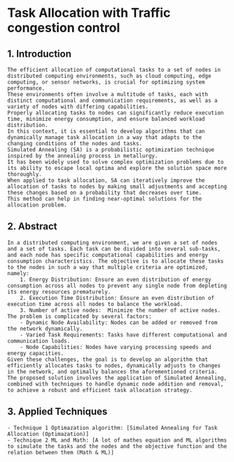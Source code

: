 # Task Allocation with Traffic congestion control

## 1. Introduction

	The efficient allocation of computational tasks to a set of nodes in distributed computing environments, such as cloud computing, edge computing, or sensor networks, is crucial for optimizing system performance. 
	These environments often involve a multitude of tasks, each with distinct computational and communication requirements, as well as a variety of nodes with differing capabilities. 
	Properly allocating tasks to nodes can significantly reduce execution time, minimize energy consumption, and ensure balanced workload distribution. 
	In this context, it is essential to develop algorithms that can dynamically manage task allocation in a way that adapts to the changing conditions of the nodes and tasks.
	Simulated Annealing (SA) is a probabilistic optimization technique inspired by the annealing process in metallurgy. 
	It has been widely used to solve complex optimization problems due to its ability to escape local optima and explore the solution space more thoroughly. 
	When applied to task allocation, SA can iteratively improve the allocation of tasks to nodes by making small adjustments and accepting these changes based on a probability that decreases over time. 
	This method can help in finding near-optimal solutions for the allocation problem.


## 2. Abstract

	In a distributed computing environment, we are given a set of nodes and a set of tasks. Each task can be divided into several sub-tasks, and each node has specific computational capabilities and energy consumption characteristics. The objective is to allocate these tasks to the nodes in such a way that multiple criteria are optimized, namely:
		1. Energy Distribution: Ensure an even distribution of energy consumption across all nodes to prevent any single node from depleting its energy resources prematurely.
		2. Execution Time Distribution: Ensure an even distribution of execution time across all nodes to balance the workload.
		3. Number of active nodes:  Minimize the number of active nodes.
	The problem is complicated by several factors:
		- Dynamic Node Availability: Nodes can be added or removed from the network dynamically.
		- Varied Task Requirements: Tasks have different computational and communication loads.
		- Node Capabilities: Nodes have varying processing speeds and energy capacities.
	Given these challenges, the goal is to develop an algorithm that efficiently allocates tasks to nodes, dynamically adjusts to changes in the network, and optimally balances the aforementioned criteria. The proposed solution involves the application of Simulated Annealing, combined with techniques to handle dynamic node addition and removal, to achieve a robust and efficient task allocation strategy.


## 3. Applied Techniques

	- Technique 1 Optimazation algorithm: [Simulated Annealing for Task Allocation (Optimazation)]
	- Technique 2 ML and Math: [A lot of mathes equation and ML algorithms to simulate the tasks and the nodes and the objective function and the relation between them (Math & ML)]